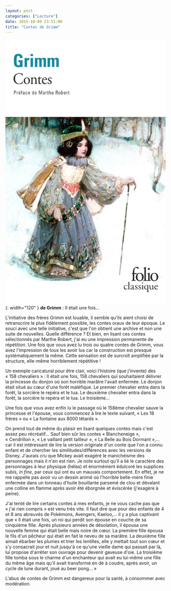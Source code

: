 ```yaml
---
layout: post
categories: ["Lecture"]
date: 2015-10-09 23:51:00
title: "Contes de Grimm"
---
```


![couverture](/assets/images/couv_lecture/contes.webp){: width="120" } **de Grimm** : Il était
une fois…

L'initiative des frères Grimm est louable, il semble qu'ils aient choisi
de retranscrire le plus fidèlement possible, les contes oraux de leur
époque. Le souci avec une telle initiative, c'est que l'on obtient une
archive et non une suite de nouvelles. Quelle différence ? Et bien, en
lisant ces contes sélectionnés par Marthe Robert, j'ai eu une impression
permanente de répétition. Une fois que vous avez lu trois ou quatre
contes de Grimm, vous avez l'impression de tous les avoir lus car la
construction est presque systématiquement la même. Cette sensation est
de surcroît amplifiée par la structure, elle-même horriblement
répétitive !

Un exemple caricatural pour être clair, voici l'histoire (que
j’invente) des « 158 chevaliers » : Il était une fois, 158 chevaliers
qui souhaitaient délivrer la princesse du donjon où son horrible marâtre
l'avait enfermée. Le donjon était situé au cœur d'une forêt maléfique.
Le premier chevalier entra dans la forêt, la sorcière le repéra et le
tua. Le deuxième chevalier entra dans la forêt, la sorcière le repéra et
le tua. Le troisième…

Une fois que vous avez enfin lu le passage où le 158ème chevalier sauve
la princesse et l'épouse, vous commencez à lire le texte suivant, « Les
18 frères » ou « La fontaine aux 8000 têtards ».

On prend tout de même du plaisir en lisant quelques contes mais c'est
assez peu récréatif… Sauf bien sûr les contes « Blancheneige »,
« Cendrillon », « Le vaillant petit tailleur », « La Belle au Bois
Dormant »,… car il est intéressant de lire la version originale d'un
conte que l'on a connu enfant et de chercher les similitudes/différences
avec les versions de Disney. J'aurais cru que Mickey avait exagéré le
manichéisme des personnages mais il n'en est rien. Je note surtout qu'il
a lié le caractère des personnages à leur physique (hélas) et énormément
édulcoré les supplices subis, *in fine*, par ceux qui ont eu un mauvais
comportement. En effet, je ne me rappelle pas avoir vu un dessin animé
où l'horrible belle-mère finie enfermée dans un tonneau d'huile
bouillante parsemé de clou et dévalant une colline en flamme après avoir
été éborgnée et éviscérée (j'exagère à peine).

J'ai tenté de lire certains contes à mes enfants, je ne vous cache pas
que « j'ai rien compris » est venu très vite. Il faut dire que pour des
enfants de 4 et 8 ans abreuvés de Pokémons, Avengers, Kaeloo,… il y a
plus captivant que « Il était une fois, un roi qui perdit son épouse en
couche de sa cinquième fille. Après plusieurs années de désolation, il
épousa une nouvelle femme qui était belle mais noire de cœur. La
première fille épousa le fils d'un pêcheur qui était en fait le neveu de
sa marâtre. La deuxième fille aimait ébarber les plumes et trier les
lentilles, elle y mettait tout son cœur et s'y consacrait jour et nuit
jusqu'à ce qu'une vieille dame qui passait par là, lui propose d'arrêter
son ouvrage pour devenir gaveuse d'oie. La troisième fille tomba sous le
charme d'un enchanteur qui avait eu lui-même une fille du même âge mais
qu'il avait transformé en dé à coudre, après avoir, un cycle de lune
durant, joué au beer pong… »

L'abus de contes de Grimm est dangereux pour la santé, à consommer avec
modération.


